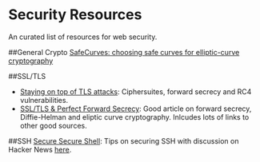 # Security Resources
An curated list of resources for web security.

##General Crypto
[SafeCurves:
choosing safe curves for elliptic-curve cryptography](http://safecurves.cr.yp.to/index.html)

##SSL/TLS
* [Staying on top of TLS attacks](http://blog.cloudflare.com/staying-on-top-of-tls-attacks/): Ciphersuites, forward secrecy and RC4 vulnerabilities.
* [SSL/TLS & Perfect Forward Secrecy](http://vincent.bernat.im/en/blog/2011-ssl-perfect-forward-secrecy.html): Good article on forward secrecy, Diffie-Helman and eliptic curve cryptography. Inlcudes lots of links to other good sources.

##SSH
[Secure Secure Shell](https://stribika.github.io/2015/01/04/secure-secure-shell.html): Tips on securing SSH with discussion on Hacker News [here](https://news.ycombinator.com/item?id=8843994).

